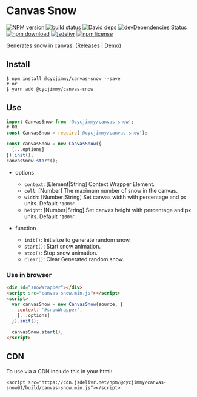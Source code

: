 # Canvas Snow

[![NPM version][npm-image]][npm-url]
[![build status][travis-image]][travis-url]
[![David deps][david-image]][david-url]
[![devDependencies Status][david-dev-image]][david-dev-url]
[![npm download][download-image]][download-url]
[![jsdelivr][jsdelivr-image]][jsdelivr-url]
[![npm license][license-image]][download-url]

[npm-image]: https://img.shields.io/npm/v/canvas-snow.svg?style=flat-square
[npm-url]: https://npmjs.org/package/canvas-snow
[travis-image]: https://img.shields.io/travis/cycdpo/canvas-snow.svg?style=flat-square
[travis-url]: https://travis-ci.org/cycdpo/canvas-snow
[david-image]: https://img.shields.io/david/cycdpo/canvas-snow.svg?style=flat-square
[david-url]: https://david-dm.org/cycdpo/canvas-snow
[david-dev-image]: https://david-dm.org/cycdpo/canvas-snow/dev-status.svg?style=flat-square
[david-dev-url]: https://david-dm.org/cycdpo/canvas-snow?type=dev
[download-image]: https://img.shields.io/npm/dm/canvas-snow.svg?style=flat-square
[download-url]: https://npmjs.org/package/canvas-snow
[jsdelivr-image]: https://data.jsdelivr.com/v1/package/npm/canvas-snow/badge
[jsdelivr-url]: https://www.jsdelivr.com/package/npm/canvas-snow
[license-image]: https://img.shields.io/npm/l/canvas-snow.svg?style=flat-square

Generates snow in canvas. ([Releases](https://github.com/cycdpo/canvas-snow/releases) | [Demo](https://cycdpo.github.io/canvas-snow/))

## Install
```shell
$ npm install @cycjimmy/canvas-snow --save
# or
$ yarn add @cycjimmy/canvas-snow
```

## Use
  ```javascript
  import CanvasSnow from '@cycjimmy/canvas-snow';
  # OR
  const CanvasSnow = require('@cycjimmy/canvas-snow');
  ```

  ```javascript
  const canvasSnow = new CanvasSnow({
    [...options]
  }).init();
  canvasSnow.start();
  ```

* options
  * `context`: [Element|String] Context Wrapper Element.
  * `cell`: [Number] The maximum number of snow in the canvas.
  * `width`: [Number|String] Set canvas width with percentage and px units. Default `'100%'`.
  * `height`: [Number|String] Set canvas height with percentage and px units. Default `'100%'`.

* function
  * `init()`: Initialize to generate random snow.
  * `start()`: Start snow animation.
  * `stop()`: Stop snow animation.
  * `clear()`: Clear Generated random snow.

### Use in browser
```html
<div id="snowWrapper"></div>
<script src="canvas-snow.min.js"></script>
<script>
  var canvasSnow = new CanvasSnow(source, {
    context: '#snowWrapper',
    [...options]
  }).init();

  canvasSnow.start();
</script>
```

## CDN
To use via a CDN include this in your html:
```text
<script src="https://cdn.jsdelivr.net/npm/@cycjimmy/canvas-snow@1/build/canvas-snow.min.js"></script>
```

